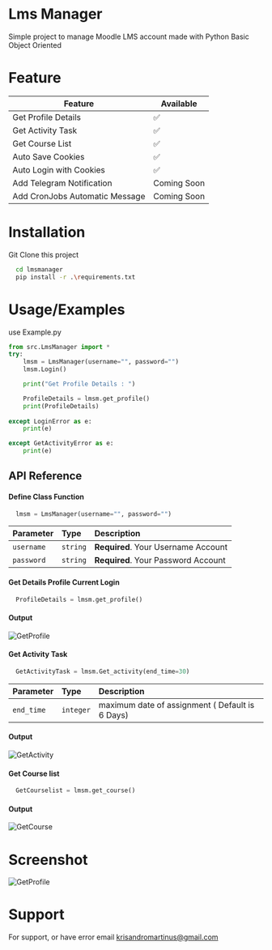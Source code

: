 
# Lms Manager

Simple project to manage Moodle LMS account made with Python Basic Object Oriented
# Feature

| Feature             | Available                                                                |
| ----------------- | ------------------------------------------------------------------ |
| Get Profile Details | ✅ |
| Get Activity Task | ✅ |
| Get Course List| ✅ |
| Auto Save Cookies | ✅ |
| Auto Login with Cookies | ✅ |
| Add Telegram Notification | Coming Soon |
| Add CronJobs Automatic Message | Coming Soon |


# Installation

Git Clone this project

```bash
  cd lmsmanager
  pip install -r .\requirements.txt
```
    
# Usage/Examples
use Example.py

```Python
from src.LmsManager import *
try:
    lmsm = LmsManager(username="", password="")
    lmsm.Login()

    print("Get Profile Details : ")

    ProfileDetails = lmsm.get_profile()
    print(ProfileDetails)
    
except LoginError as e:
    print(e)

except GetActivityError as e:
    print(e)

```


## API Reference

#### Define Class Function

```Python
  lmsm = LmsManager(username="", password="")
```

| Parameter | Type     | Description                |
| :-------- | :------- | :------------------------- |
| `username` | `string` | **Required**. Your Username Account |
| `password` | `string` | **Required**. Your Password Account |

#### Get Details Profile Current Login

```Python
  ProfileDetails = lmsm.get_profile()
```
#### Output
![GetProfile](https://i.ibb.co/7NWZGb3/image.png)

#### Get Activity Task

```Python
  GetActivityTask = lmsm.Get_activity(end_time=30)
```

| Parameter | Type     | Description                |
| :-------- | :------- | :------------------------- |
| `end_time` | `integer` | maximum date of assignment ( Default is 6 Days) |

#### Output
![GetActivity](https://i.ibb.co/GRjS3pV/image.png)

#### Get Course list 

```Python
  GetCourselist = lmsm.get_course()
```

#### Output
![GetCourse](https://i.ibb.co/jTLvLm2/image.png)

# Screenshot

![GetProfile](https://i.ibb.co/XtpW3gM/image.png)

# Support

For support, or have error email krisandromartinus@gmail.com

